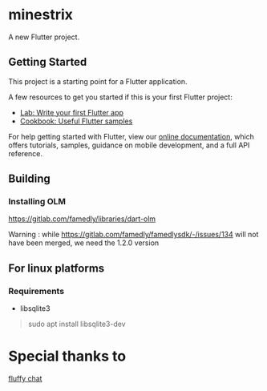 # minestrix

A new Flutter project.

## Getting Started

This project is a starting point for a Flutter application.

A few resources to get you started if this is your first Flutter project:

- [Lab: Write your first Flutter app](https://flutter.dev/docs/get-started/codelab)
- [Cookbook: Useful Flutter samples](https://flutter.dev/docs/cookbook)

For help getting started with Flutter, view our
[online documentation](https://flutter.dev/docs), which offers tutorials,
samples, guidance on mobile development, and a full API reference.


## Building

### Installing OLM

https://gitlab.com/famedly/libraries/dart-olm

Warning : while https://gitlab.com/famedly/famedlysdk/-/issues/134 will not have been merged, we need the 1.2.0 version

## For linux platforms


### Requirements

* libsqlite3

> sudo apt install libsqlite3-dev


# Special thanks to 

[fluffy chat](https://gitlab.com/ChristianPauly/fluffychat-flutter/)
